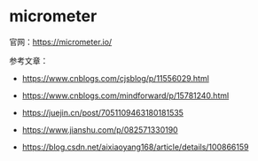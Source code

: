 # micrometer

官网：https://micrometer.io/

参考文章：

- https://www.cnblogs.com/cjsblog/p/11556029.html
- https://www.cnblogs.com/mindforward/p/15781240.html
- https://juejin.cn/post/7051109463180181535

- https://www.jianshu.com/p/082571330190
- https://blog.csdn.net/aixiaoyang168/article/details/100866159